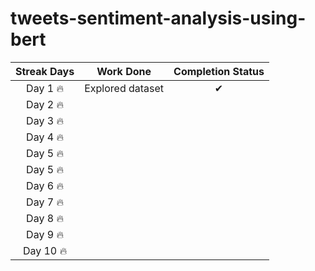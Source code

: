# tweets-sentiment-analysis-using-bert


| Streak Days | Work Done | Completion Status |
| :-:| -- | :-: | 
| Day 1 :fire: | Explored dataset |✔|
| Day 2 :fire: | 
| Day 3 :fire: |
| Day 4 :fire: | 
| Day 5 :fire: |
| Day 5 :fire: | 
| Day 6 :fire: | 
| Day 7 :fire: | 
| Day 8 :fire: | 
| Day 9 :fire: | 
| Day 10 :fire:| 
